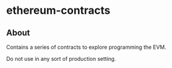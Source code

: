 # ethereum-contracts

## About

Contains a series of contracts to explore programming the EVM.

Do not use in any sort of production setting.

